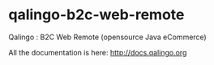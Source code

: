 qalingo-b2c-web-remote
======================

Qalingo : B2C Web Remote (opensource Java eCommerce)

All the documentation is here: http://docs.qalingo.org

